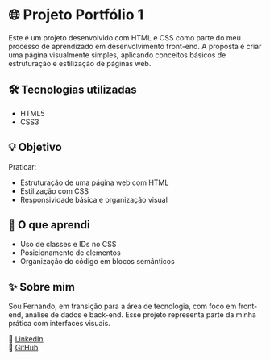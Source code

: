 # 🌐 Projeto Portfólio 1

Este é um projeto desenvolvido com HTML e CSS como parte do meu processo de aprendizado em desenvolvimento front-end. A proposta é criar uma página visualmente simples, aplicando conceitos básicos de estruturação e estilização de páginas web.

## 🛠️ Tecnologias utilizadas

- HTML5
- CSS3

## 💡 Objetivo

Praticar:
- Estruturação de uma página web com HTML
- Estilização com CSS
- Responsividade básica e organização visual

## 🧠 O que aprendi

- Uso de classes e IDs no CSS
- Posicionamento de elementos
- Organização do código em blocos semânticos

## ✨ Sobre mim

Sou Fernando, em transição para a área de tecnologia, com foco em front-end, análise de dados e back-end. Esse projeto representa parte da minha prática com interfaces visuais.

🔗 [LinkedIn](https://www.linkedin.com/in/fernandocanto)  
📂 [GitHub](https://github.com/FernandoTechSeeker)
